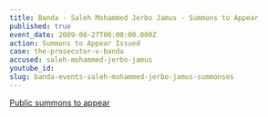 ```yaml
---
title: Banda - Saleh Mohammed Jerbo Jamus - Summons to Appear
published: true
event_date: 2009-08-27T00:00:00.000Z
action: Summons to Appear Issued
case: the-prosecutor-v-banda
accused: saleh-mohammed-jerbo-jamus
youtube_id:
slug: banda-events-saleh-mohammed-jerbo-jamus-summonses
---
```



[Public summons to appear](https://www.icc-cpi.int/Pages/record.aspx?docNo=ICC-02/05-03/09)